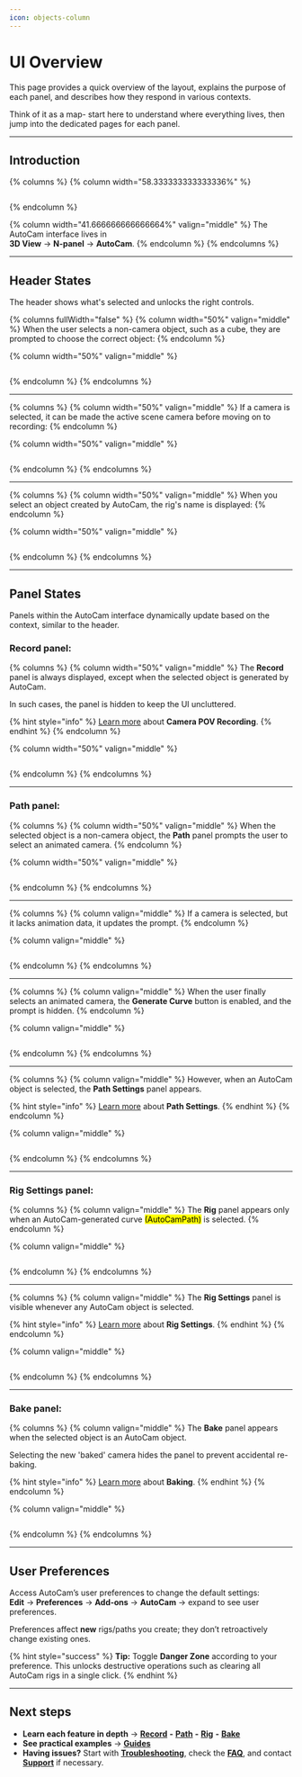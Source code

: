 ```yaml
---
icon: objects-column
---
```


# UI Overview

This page provides a quick overview of the layout, explains the purpose of each panel, and describes how they respond in various contexts.

Think of it as a map- start here to understand where everything lives, then jump into the dedicated pages for each panel.

&#x20;

***

&#x20;

## Introduction

{% columns %}
{% column width="58.333333333333336%" %}
<div align="left"><figure><img src="../../.gitbook/assets/blender_GYHQNtcNy4.png" alt=""><figcaption></figcaption></figure></div>
{% endcolumn %}

{% column width="41.666666666666664%" valign="middle" %}
The AutoCam interface lives in\
**3D View** → **N-panel** → **AutoCam**.
{% endcolumn %}
{% endcolumns %}

&#x20;

***

&#x20;

## Header States

The header shows what's selected and unlocks the right controls.



{% columns fullWidth="false" %}
{% column width="50%" valign="middle" %}
When the user selects a non-camera object, such as a cube, they are prompted to choose the correct object:
{% endcolumn %}

{% column width="50%" valign="middle" %}
<figure><img src="../../.gitbook/assets/blender_lQ1gkDyQxk.png" alt=""><figcaption></figcaption></figure>
{% endcolumn %}
{% endcolumns %}

***

{% columns %}
{% column width="50%" valign="middle" %}
If a camera is selected, it can be made the active scene camera before moving on to recording:
{% endcolumn %}

{% column width="50%" valign="middle" %}
<figure><img src="../../.gitbook/assets/blender_3UFneOfJxp.png" alt=""><figcaption></figcaption></figure>
{% endcolumn %}
{% endcolumns %}

***

{% columns %}
{% column width="50%" valign="middle" %}
When you select an object created by AutoCam, the rig's name is displayed:
{% endcolumn %}

{% column width="50%" valign="middle" %}
<figure><img src="../../.gitbook/assets/blender_x6d2QRXgJ4.png" alt=""><figcaption></figcaption></figure>
{% endcolumn %}
{% endcolumns %}

&#x20;

***

&#x20;

## Panel States

Panels within the AutoCam interface dynamically update based on the context, similar to the header.

&#x20;

### **Record** panel:

{% columns %}
{% column width="50%" valign="middle" %}
The **Record** panel is always displayed, except when the selected object is generated by AutoCam.

In such cases, the panel is hidden to keep the UI uncluttered.

{% hint style="info" %}
[Learn more](record.md) about **Camera POV Recording**.
{% endhint %}
{% endcolumn %}

{% column width="50%" valign="middle" %}
<figure><img src="../../.gitbook/assets/TabTip_k8pdgtOVgD.png" alt=""><figcaption></figcaption></figure>
{% endcolumn %}
{% endcolumns %}

&#x20;

***

&#x20;

### **Path** panel:

{% columns %}
{% column width="50%" valign="middle" %}
When the selected object is a non-camera object, the **Path** panel prompts the user to select an animated camera.
{% endcolumn %}

{% column width="50%" valign="middle" %}
<figure><img src="../../.gitbook/assets/TabTip_mvNGksdEP4.png" alt=""><figcaption></figcaption></figure>
{% endcolumn %}
{% endcolumns %}

***

{% columns %}
{% column valign="middle" %}
If a camera is selected, but it lacks animation data, it updates the prompt.
{% endcolumn %}

{% column valign="middle" %}
<figure><img src="../../.gitbook/assets/TabTip_AR83Nnrvzz.png" alt=""><figcaption></figcaption></figure>
{% endcolumn %}
{% endcolumns %}

***

{% columns %}
{% column valign="middle" %}
When the user finally selects an animated camera, the **Generate Curve** button is enabled, and the prompt is hidden.
{% endcolumn %}

{% column valign="middle" %}
<figure><img src="../../.gitbook/assets/TabTip_12VPU35u59.png" alt=""><figcaption></figcaption></figure>
{% endcolumn %}
{% endcolumns %}

***

{% columns %}
{% column valign="middle" %}
However, when an AutoCam object is selected, the **Path Settings** panel appears.

{% hint style="info" %}
[Learn more](path.md) about **Path Settings**.
{% endhint %}
{% endcolumn %}

{% column valign="middle" %}
<figure><img src="../../.gitbook/assets/TabTip_ENvt5QR2wM.png" alt=""><figcaption></figcaption></figure>
{% endcolumn %}
{% endcolumns %}

&#x20;

***

&#x20;

### **Rig Settings** panel:

{% columns %}
{% column valign="middle" %}
The **Rig** panel appears only when an AutoCam-generated curve <mark style="color:$info;">(AutoCamPath)</mark> is selected.
{% endcolumn %}

{% column valign="middle" %}
<figure><img src="../../.gitbook/assets/TabTip_Cr2qx0dOkc.png" alt=""><figcaption></figcaption></figure>
{% endcolumn %}
{% endcolumns %}

***

{% columns %}
{% column valign="middle" %}
The **Rig Settings** panel is visible whenever any AutoCam object is selected.

{% hint style="info" %}
[Learn more](rig.md) about **Rig Settings**.
{% endhint %}
{% endcolumn %}

{% column valign="middle" %}
<figure><img src="../../.gitbook/assets/TabTip_MjdV1WvgqJ.png" alt=""><figcaption></figcaption></figure>
{% endcolumn %}
{% endcolumns %}

***

&#x20;

### **Bake** panel:

{% columns %}
{% column valign="middle" %}
The **Bake** panel appears when the selected object is an AutoCam object.

Selecting the new 'baked' camera hides the panel to prevent accidental re-baking.

{% hint style="info" %}
[Learn more](bake.md) about **Baking**.
{% endhint %}
{% endcolumn %}

{% column valign="middle" %}
<figure><img src="../../.gitbook/assets/TabTip_js8net23Ty.png" alt=""><figcaption></figcaption></figure>
{% endcolumn %}
{% endcolumns %}

&#x20;

***

&#x20;

## User Preferences

Access AutoCam’s user preferences to change the default settings:\
**Edit** → **Preferences** → **Add-ons** → **AutoCam** → expand to see user preferences.

Preferences affect **new** rigs/paths you create; they don’t retroactively change existing ones.

{% hint style="success" %}
**Tip:** Toggle **Danger Zone** according to your preference. This unlocks destructive operations such as clearing all AutoCam rigs in a single click.
{% endhint %}

&#x20;

***

&#x20;

## Next steps

* **Learn each feature in depth** → [**Record**](record.md) **-** [**Path**](path.md) **-** [**Rig**](rig.md) **-** [**Bake**](bake.md)
* **See practical examples** → [**Guides**](../guides.md)
* **Having issues?** Start with [**Troubleshooting**](../../help/troubleshooting.md), check the [**FAQ**](../../help/faq.md), and contact [**Support**](../../help/support.md) if necessary.

&#x20;

